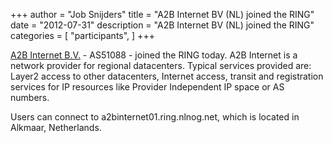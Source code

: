 +++
author = "Job Snijders"
title = "A2B Internet BV (NL) joined the RING"
date = "2012-07-31"
description = "A2B Internet BV (NL) joined the RING"
categories = [
    "participants",
]
+++

<a href="http://www.a2b-internet.com/">A2B Internet B.V.</a> - AS51088 - joined the RING today. A2B Internet is a network provider for regional datacenters. Typical services provided are: Layer2 access to other datacenters, Internet access, transit and registration services for IP resources like Provider Independent IP space or AS numbers.

Users can connect to a2binternet01.ring.nlnog.net, which is located in Alkmaar, Netherlands.


